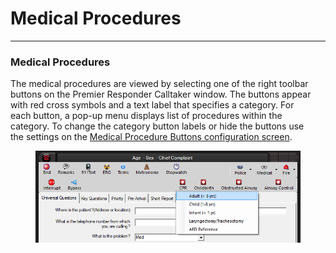 # Medical Procedures

***

### **Medical Procedures**

The medical procedures are viewed by selecting one of the right toolbar
\
buttons on the Premier Responder Calltaker window.  The buttons appear
\
with red cross symbols and a text label that specifies a category.  For
\
each button, a pop-up menu displays list of procedures within the
\
category.  To change the category button labels or hide the buttons use
\
the settings on the [Medical Procedure Buttons configuration
screen](<Medical Procedure Buttons Settings.md>).

<figure><img src=".gitbook/assets/Medical Procedures_files/image001.png" alt=""><figcaption></figcaption></figure>
